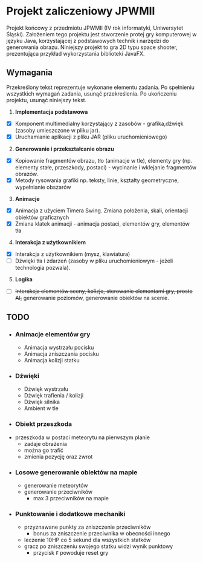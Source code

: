 # Projekt zaliczeniowy JPWMII
Projekt końcowy z przedmiotu JPWMII (IV rok informatyki, Uniwersytet Śląski).
Założeniem tego projektu jest stworzenie protej gry komputerowej w języku Java, korzystającej z podstawowych technik i narzędzi do generowania obrazu. Niniejszy projekt to gra 2D typu space shooter, prezentująca przykład wykorzystania biblioteki JavaFX.

## Wymagania
Przekreślony tekst reprezentuje wykonane elementu zadania. Po spełnieniu wszystkich wymagań zadania, usunąć przekreślenia. Po ukończeniu projektu, usunąć niniejszy tekst.

1. **Implementacja podstawowa**
- [x] Komponent multimedialny korzystający z zasobów - grafika,dźwięk (zasoby umieszczone w pliku jar).
- [x] Uruchamianie aplikacji z pliku JAR (pliku uruchomieniowego)
2. **Generowanie i przekształcanie obrazu**
- [x] Kopiowanie fragmentów obrazu, tło (animacje w tle), elementy gry (np. elementy stałe, przeszkody, postaci) - wycinanie i wklejanie fragmentów obrazów.
- [x] Metody rysowania grafiki np. teksty, linie, kształty geometryczne, wypełnianie obszarów
3. **Animacje**
- [x] Animacja z użyciem Timera Swing. Zmiana położenia, skali, orientacji obiektów graficznych
- [x] Zmiana klatek animacji - animacja postaci, elementów gry, elementów tła
4. **Interakcja z użytkownikiem**
- [x] Interakcja z użytkownikiem (mysz, klawiatura)  
- [ ] Dźwięki tła i zdarzeń  (zasoby w pliku uruchomieniowym - jeżeli technologia pozwala).
5. **Logika**
- [ ] ~~Interakcja elementów sceny, kolizje, sterowanie elementami gry, proste AI,~~ generowanie poziomów,
generowanie obiektów na scenie.

## TODO
- ### Animacje elementów gry
  - Animacja wystrzału pocisku
  - Animacja zniszczania pocisku
  - Animacja kolizji statku
- ### Dźwięki
  - Dźwięk wystrzału
  - Dźwięk trafienia / kolizji
  - Dźwięk silnika
  - Ambient w tle
-  ### Obiekt przeszkoda
  - przeszkoda w postaci meteorytu na pierwszym planie
    - zadaje obrażenia
    - można go trafić
    - zmienia pozycję oraz zwrot
- ### Losowe generowanie obiektów na mapie
  - generowanie meteorytów
  - generowanie przeciwników
    - max 3 przeciwników na mapie
- ### Punktowanie i dodatkowe mechaniki
  - przyznawane punkty za zniszczenie przeciwników
    - bonus za zniszczenie przeciwnika w obecności innego
  - leczenie 10HP co 5 sekund dla wszystkich statków
  - gracz po zniszczeniu swojego statku widzi wynik punktowy
    - przycisk `F` powoduje reset gry